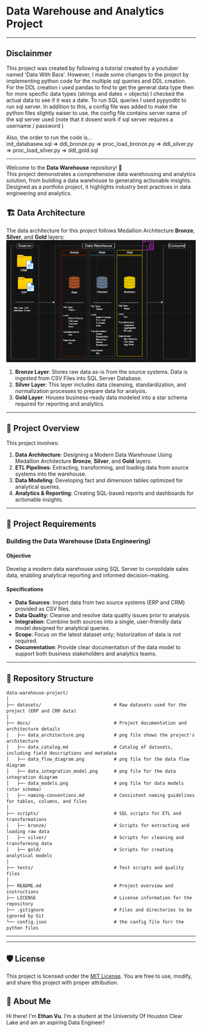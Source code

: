 # Data Warehouse and Analytics Project
---
## Disclainmer
This project was created by following a tutorial created by a youtuber named 'Data With Bara'. However, I made some changes to the project by implementing python code for the multiple sql queries and DDL creation. For the DDL creation i used pandas to find to get the general data type then for more specific data types (strings and dates = objects) I checked the actual data to see if it was a date. To run SQL queries I used pypyodbt to run sql server. In addition to this, a config file was added to make the python files slightly eaiser to use. the config file contains server name of the sql server used (note that it dosent work if sql server requires a username / password )

Also, the order to run the code is...<br>
init_databasew.sql => ddl_bronze.py => proc_load_bronze.py => ddl_silver.py => proc_load_silver.py => ddl_gold.sql

---
Welcome to the **Data Warehouse** repository! 🚀  
This project demonstrates a comprehensive data warehousing and analytics solution, from building a data warehouse to generating actionable insights. Designed as a portfolio project, it highlights industry best practices in data engineering and analytics.

## 🏗️ Data Architecture

The data architecture for this project follows Medallion Architecture **Bronze**, **Silver**, and **Gold** layers:
![Data Architecture](docs/data_architecture.png)

1. **Bronze Layer**: Stores raw data as-is from the source systems. Data is ingested from CSV Files into SQL Server Database.
2. **Silver Layer**: This layer includes data cleansing, standardization, and normalization processes to prepare data for analysis.
3. **Gold Layer**: Houses business-ready data modeled into a star schema required for reporting and analytics.

---
## 📖 Project Overview

This project involves:

1. **Data Architecture**: Designing a Modern Data Warehouse Using Medallion Architecture **Bronze**, **Silver**, and **Gold** layers.
2. **ETL Pipelines**: Extracting, transforming, and loading data from source systems into the warehouse.
3. **Data Modeling**: Developing fact and dimension tables optimized for analytical queries.
4. **Analytics & Reporting**: Creating SQL-based reports and dashboards for actionable insights.

---

## 🚀 Project Requirements

### Building the Data Warehouse (Data Engineering)

#### Objective
Develop a modern data warehouse using SQL Server to consolidate sales data, enabling analytical reporting and informed decision-making.

#### Specifications
- **Data Sources**: Import data from two source systems (ERP and CRM) provided as CSV files.
- **Data Quality**: Cleanse and resolve data quality issues prior to analysis.
- **Integration**: Combine both sources into a single, user-friendly data model designed for analytical queries.
- **Scope**: Focus on the latest dataset only; historization of data is not required.
- **Documentation**: Provide clear documentation of the data model to support both business stakeholders and analytics teams.

---
## 📂 Repository Structure
```
data-warehouse-project/
│
├── datasets/                           # Raw datasets used for the project (ERP and CRM data)
│
├── docs/                               # Project documentation and architecture details                     
│   ├── data_architecture.png           # png file shows the project's architecture
│   ├── data_catalog.md                 # Catalog of datasets, including field descriptions and metadata
│   ├── data_flow_diagram.png           # png file for the data flow diagram
│   ├── data_integration_model.png      # png file for the data integration diagram
│   ├── data_models.png                 # png file for data models (star schema)
│   ├── naming-conventions.md           # Consistent naming guidelines for tables, columns, and files
│
├── scripts/                            # SQL scripts for ETL and transformations
│   ├── bronze/                         # Scripts for extracting and loading raw data
│   ├── silver/                         # Scripts for cleaning and transforming data
│   ├── gold/                           # Scripts for creating analytical models
│
├── tests/                              # Test scripts and quality files
│
├── README.md                           # Project overview and instructions
├── LICENSE                             # License information for the repository
├── .gitignore                          # Files and directories to be ignored by Git
└── config.json                         # the config file forr the python files
```
---
---

## 🛡️ License

This project is licensed under the [MIT License](LICENSE). You are free to use, modify, and share this project with proper attribution.

## 🌟 About Me

Hi there! I'm **Ethan Vu**. I’m a student at the University Of Houston Clear Lake and am an aspiring Data Engineer!
